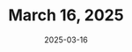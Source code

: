---
title: March 16, 2025
date: 2025-03-16
tags:
- 1min
- csound
- c4t
layout: minute.njk
postnumber: 441
duration: '3:04'
length: 7360260
---